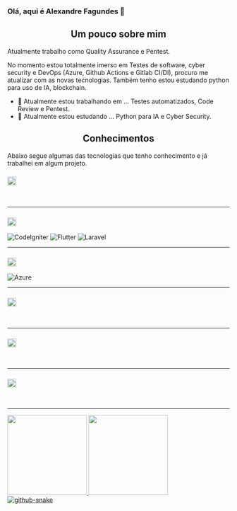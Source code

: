 ### Olá, aqui é Alexandre Fagundes 👋

<h2 align="center">Um pouco sobre mim</h2>

Atualmente trabalho como Quality Assurance e Pentest.

No momento estou totalmente imerso em Testes de software, cyber security e DevOps (Azure, Github Actions e Gitlab CI/DI), procuro me atualizar com as novas tecnologias. Também tenho estou estudando python para uso de IA, blockchain.

- 🌱 Atualmente estou trabalhando em ... Testes automatizados, Code Review e Pentest.
- 👯 Atualmente estou estudando ... Python para IA e Cyber Security.  

<h2 align="center">Conhecimentos</h2>

Abaixo segue algumas das tecnologias que tenho conhecimento e já trabalhei em algum projeto.

<h3><img height="20px" src="https://img.shields.io/badge/Database-979a9b"/></h3>
<span><img src="https://img.shields.io/badge/MySQL-00758F" alt=""/></span>
<span><img src="https://img.shields.io/badge/Microsoft_SQL_Server-red" alt=""/></span>
<span><img src="https://img.shields.io/badge/MongoDB-4C9C3E" alt=""/></span>
<span><img src="https://img.shields.io/badge/redis-DC382C" alt=""/></span>
<span><img src="https://img.shields.io/badge/Firebase-FECC2D" alt=""/></span>
<hr>

<h3><img height="20px" src="https://img.shields.io/badge/Framework-979a9b"/></h3>
<span><img src="https://img.shields.io/badge/Codeigniter-red" alt="CodeIgniter"/></span>
<span><img src="https://img.shields.io/badge/Flutter-67BCEA" alt="Flutter"/></span>
<span><img src="https://img.shields.io/badge/Laravel-FA5F54" alt="Laravel"/></span>
<hr>

<h3><img height="20px" src="https://img.shields.io/badge/Plataform-979a9b"/></h3>
<span><img src="https://img.shields.io/badge/Azure-31AEEA" alt="Azure"/></span>
<span><img src="https://img.shields.io/badge/Github-black" alt=""/></span>
<span><img src="https://img.shields.io/badge/Gitlab-FA982B" alt=""/></span>
<span><img src="https://img.shields.io/badge/Heroku-5F2CA6" alt=""/></span>
<span><img src="https://img.shields.io/badge/Netlify-79D4CC" alt=""/></span>
<span><img src="https://img.shields.io/badge/Vercel-black" alt=""/></span>
<hr>

<h3><img height="20px" src="https://img.shields.io/badge/Library-979a9b"/></h3>
<span><img src="https://img.shields.io/badge/Eslint-8080F2" alt=""/></span>
<span><img src="https://img.shields.io/badge/Mongoose-A03333" alt=""/></span>
<span><img src="https://img.shields.io/badge/Pylint-F6E59D" alt=""/></span>
<span><img src="https://img.shields.io/badge/Pep8-%231B374D" alt=""/></span>
<span><img src="https://img.shields.io/badge/Flake8-00C99E" alt=""/></span>
<span><img src="https://img.shields.io/badge/Isort-EF8336" alt=""/></span>
<span><img src="https://img.shields.io/badge/Bandit-FAD74D" alt=""/></span>
<span><img src="https://img.shields.io/badge/Cypress-A3E7CB" alt=""/></span>
<span><img src="https://img.shields.io/badge/Jest-15C213" alt=""/></span>
<span><img src="https://img.shields.io/badge/Mochajs-%238D6748" alt=""/></span>
<hr>

<h3><img height="20px" src="https://img.shields.io/badge/Language-979a9b"/></h3>
<span><img src="https://img.shields.io/badge/PHP-%23777BB3" alt=""/></span>
<span><img src="https://img.shields.io/badge/Javascript-%23F7E01D" alt=""/></span>
<span><img src="https://img.shields.io/badge/Python-%23306B9B" alt=""/></span>
<hr>

<h3><img height="20px" src="https://img.shields.io/badge/Tool-979a9b"/></h3>
<span><img src="https://img.shields.io/badge/Jmeter-%23D22229" alt=""/></span>
<span><img src="https://img.shields.io/badge/VSCode-%2348AEF2" alt=""/></span>
<span><img src="https://img.shields.io/badge/Postman-%23F35722" alt=""/></span>
<span><img src="https://img.shields.io/badge/Git-%23F15233" alt=""/></span>
<span><img src="https://img.shields.io/badge/Figma-%23A25AFF" alt=""/></span>
<span><img src="https://img.shields.io/badge/Notion-black" alt=""/></span>
<hr>

<div>
<a href="https://github.com/alfagundes">
<img loading="lazy" height="180em" src="https://github-readme-stats.vercel.app/api/top-langs/?username=alfagundes&layout=compact&langs_count=7&theme=dark"/>
<img loading="lazy" height="180em" src="https://github-readme-stats.vercel.app/api?username=alfagundes&show_icons=true&theme=dark&include_all_commits=true&count_private=true"/>
</div>

<picture>
  <source media="(prefers-color-scheme: light)" srcset="github-snake.svg" />
  <img alt="github-snake" src="github-snake.svg" />
</picture>